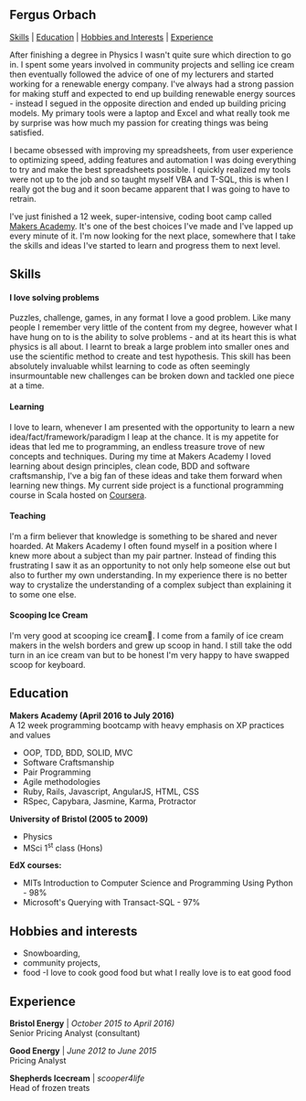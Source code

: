 ## Fergus Orbach

[Skills](#skills) | [Education](#education) | [Hobbies and Interests](#hobbies) | [Experience](#experience)

After finishing a degree in Physics I wasn't quite sure which direction to go in. I spent some years involved in community projects and selling ice cream then eventually followed the advice of one of my lecturers and started working for a renewable energy company. I've always had a strong passion for making stuff and expected to end up building renewable energy sources - instead I segued in the opposite direction and ended up building pricing models. My primary tools were a laptop and Excel and what really took me by surprise was how much my passion for creating things was being satisfied.

I became obsessed with improving my spreadsheets, from user experience to optimizing speed, adding features and automation I was doing everything to try and make the best spreadsheets possible. I quickly realized my tools were not up to the job and so taught myself VBA and T-SQL, this is when I really got the bug and it soon became apparent that I was going to have to retrain.

I've just finished a 12 week, super-intensive, coding boot camp called [Makers Academy](www.makersacademy.com/). It's one of the best choices I've made and I've lapped up every minute of it. I'm now looking for the next place, somewhere that I take the skills and ideas I've started to learn and progress them to next level.

## Skills

#### I love solving problems

Puzzles, challenge, games, in any format I love a good problem. Like many people I remember very little of the content from my degree, however what I have hung on to is the ability to solve problems - and at its heart this is what physics is all about. I learnt to break a large problem into smaller ones and use the scientific method to create and test hypothesis. This skill has been absolutely invaluable whilst learning to code as often seemingly insurmountable new challenges can be broken down and tackled one piece at a time.

#### Learning

I love to learn, whenever I am presented with the opportunity to learn a new idea/fact/framework/paradigm I leap at the chance. It is my appetite for ideas that led me to programming, an endless treasure trove of new concepts and techniques. During my time at Makers Academy I loved learning about design principles, clean code, BDD and software craftsmanship, I've a big fan of these ideas and take them forward when learning new things. My current side project is a functional programming course in Scala hosted on [Coursera](https://www.coursera.org/).

#### Teaching

I'm a firm believer that knowledge is something to be shared and never hoarded. At Makers Academy I often found myself in a position where I knew more about a subject than my pair partner. Instead of finding this frustrating I saw it as an opportunity to not only help someone else out but also to further my own understanding. In my experience there is no better way to crystalize the understanding of a complex subject than explaining it to some one else.

#### Scooping Ice Cream

I'm very good at scooping ice cream:icecream:. I come from a family of ice cream makers in the welsh borders and grew up scoop in hand. I still take the odd turn in an ice cream van but to be honest I'm very happy to have swapped scoop for keyboard.

## Education

**Makers Academy (April 2016 to July 2016)**   
A 12 week programming bootcamp with heavy emphasis on XP practices and values

- OOP, TDD, BDD, SOLID, MVC
- Software Craftsmanship
- Pair Programming
- Agile methodologies
- Ruby, Rails, Javascript, AngularJS, HTML, CSS
- RSpec, Capybara, Jasmine, Karma, Protractor


**University of Bristol (2005 to 2009)**

- Physics
- MSci 1<sup>st</sup> class (Hons)

**EdX courses:**

- MITs Introduction to Computer Science and Programming Using Python - 98%
- Microsoft's Querying with Transact-SQL - 97%


## Hobbies and interests
- Snowboarding,
- community projects,
- food -I love to cook good food but what I really love is to eat good food


## Experience

**Bristol Energy** | *October 2015 to April 2016)*   
Senior Pricing Analyst (consultant)

**Good Energy** | *June 2012 to June 2015*   
Pricing Analyst

**Shepherds Icecream** | *scooper4life*   
Head of frozen treats
